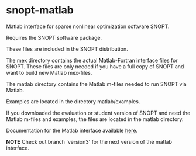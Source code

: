 snopt-matlab
============

Matlab interface for sparse nonlinear optimization software SNOPT.

Requires the SNOPT software package.

These files are included in the SNOPT distribution.

The mex directory contains the actual Matlab-Fortran interface files for SNOPT.  These files are only needed if you have a full copy of SNOPT and want to build new Matlab mex-files.

The matlab directory contains the Matlab m-files needed to run SNOPT via Matlab.

Examples are located in the directory matlab/examples.

If you downloaded the evaluation or student version of SNOPT and need the Matlab m-files and examples, the files are located in the matlab directory.

Documentation for the Matlab interface available <a href="http://ccom.ucsd.edu/~optimizers/docs/snopt">here</a>.

**NOTE** Check out branch 'version3' for the next version of the matlab interface.
